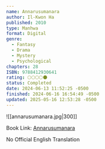 ```yaml
---
name: Annarusumanara
author: Il-Kwon Ha
published: 2010
type: Manhwa
format: Digital
genre:
  - Fantasy
  - Drama
  - Mystery
  - Psychological
chapters: 28
ISBN: 9788412930641
rating: 🌕🌕🌕🌕🌑
status: Completed
date: 2024-06-13 11:52:25 -0500
finished: 2024-06-16 16:54:49 -0500
updated: 2025-05-16 12:53:28 -0500
---
```


![[annarusumanara.jpg|300]]

Book Link: [Annarusumanara](https://myanimelist.net/manga/30079/Annarasumanara)

No Official English Translation

